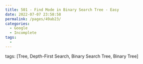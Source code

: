 ```yaml
---
title: 501 - Find Mode in Binary Search Tree - Easy
date: 2022-07-07 23:58:58
permalink: /pages/49ab23/
categories:
  - Google
  - Incomplete
tags:
  - 
---
```

tags: [Tree, Depth-First Search, Binary Search Tree, Binary Tree]